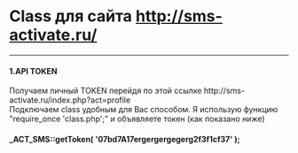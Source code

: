 # Class для сайта http://sms-activate.ru/
<body>
  <hr/>
  <h4>1.API TOKEN</h4>
  <p>Получаем личный TOKEN перейдя по этой ссылке http://sms-activate.ru/index.php?act=profile<br/>
  Подключаем class удобным для Вас способом. Я использую функцию "require_once 'class.php';" и объявляете токен (как показано ниже)
  <h4>_ACT_SMS::getToken( '07bd7A17ergergergegerg2f3f1cf37' ); <h4/>
  </p
  <hr/>
</body>
